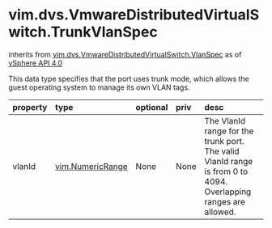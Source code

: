 vim.dvs.VmwareDistributedVirtualSwitch.TrunkVlanSpec
====================================================
inherits from [vim.dvs.VmwareDistributedVirtualSwitch.VlanSpec](docs/vim.dvs.VmwareDistributedVirtualSwitch.VlanSpec.md)
as of [vSphere API 4.0](vim.version.md#vim.version.version5)


This data type specifies that the port uses trunk mode,  which allows the guest operating system to manage its own VLAN tags.

| property | type | optional | priv | desc |
|:---------|:-----|:---------|:-----|:-----|
| vlanId | [vim.NumericRange](vim.NumericRange.md "vim.NumericRange") | None | None | The VlanId range for the trunk port. The valid VlanId range is   from 0 to 4094. Overlapping ranges are allowed. |



